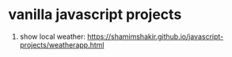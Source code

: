 # vanilla javascript projects
  1. show local weather: https://shamimshakir.github.io/javascript-projects/weatherapp.html
